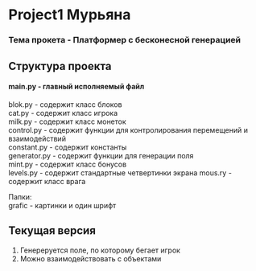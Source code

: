 # Project1 Мурьяна

### Тема прокета - Платформер с бесконесной генерацией
## Структура проекта

#### main.py - главный исполняемый файл

blok.py - содержит класс блоков\
cat.py - содержит класс игрока\
milk.py - содержит класс монеток\
control.py - содержит функции для контролирования перемещений и взаимодействий\
constant.py - содержит константы\
generator.py - содержит функции для генерации поля\
mint.py - содержит класс бонусов\
levels.py - содержит стандартные четвертинки экрана
mous.ry - содержит класс врага


Папки:\
grafic - картинки и один шрифт

## Текущая версия

1) Генереруется поле, по которому бегает игрок
2) Можно взаимодействовать с объектами
